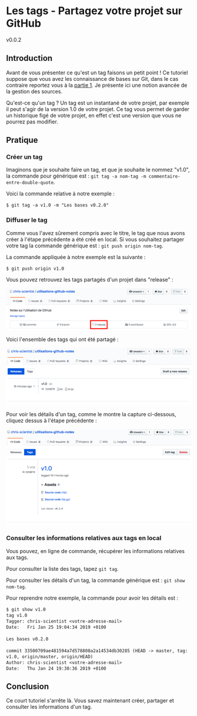 
# Les tags - Partagez votre projet sur GitHub

v0.0.2

## Introduction

Avant de vous présenter ce qu'est un tag faisons un petit point ! Ce tutoriel suppose que vous avez les connaissance de bases sur Git, dans le cas contraire reportez vous à la [partie 1](part_01.MD). Je présente ici une notion avancée de la gestion des sources.

Qu'est-ce qu'un tag ? Un tag est un instantané de votre projet, par exemple il peut s'agir de la version 1.0 de votre projet. Ce tag vous permet de garder un historique figé de votre projet, en effet c'est une version que vous ne pourrez pas modifier.

## Pratique

### Créer un tag

Imaginons que je souhaite faire un tag, et que je souhaite le nommez "v1.0", la commande pour générique est : `git tag -a nom-tag -m commentaire-entre-double-quote`.

Voici la commande relative à notre exemple :

```
$ git tag -a v1.0 -m "Les bases v0.2.0"
```

### Diffuser le tag

Comme vous l'avez sûrement compris avec le titre, le tag que nous avons créer à l'étape précédente a été créé en local. Si vous souhaitez partager votre tag la commande générique est : `git push origin nom-tag`.

La commande appliquée à notre exemple est la suivante :

```
$ git push origin v1.0
```

Vous pouvez retrouvez les tags partagés d'un projet dans "release" :

![Accès au tag](Images/P02_01_depot.png)

Voici l'ensemble des tags qui ont été partagé :

![Ensemble tags partagés](Images/P02_02_set_tags.png)

Pour voir les détails d'un tag, comme le montre la capture ci-dessous, cliquez dessus à l'étape précédente :

![Détails tag](Images/P02_03_details_tag.png)

### Consulter les informations relatives aux tags en local

Vous pouvez, en ligne de commande, récupérer les informations relatives aux tags.

Pour consulter la liste des tags, tapez `git tag`.

Pour consulter les détails d'un tag, la commande générique est : `git show nom-tag`.

Pour reprendre notre exemple, la commande pour avoir les détails est :
```
$ git show v1.0
tag v1.0
Tagger: chris-scientist <votre-adresse-mail>
Date:   Fri Jan 25 19:04:34 2019 +0100

Les bases v0.2.0

commit 33500709ae481594a7d578808a2a14534db30285 (HEAD -> master, tag: v1.0, origin/master, origin/HEAD)
Author: chris-scientist <votre-adresse-mail>
Date:   Thu Jan 24 19:30:36 2019 +0100
```

## Conclusion

Ce court tutoriel s'arrête là. Vous savez maintenant créer, partager et consulter les informations d'un tag.

